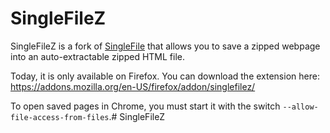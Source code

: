 # SingleFileZ
SingleFileZ is a fork of [SingleFile](https://addons.mozilla.org/en-US/firefox/addon/single-file) that allows you to save a zipped webpage into an auto-extractable zipped HTML file.

Today, it is only available on Firefox. You can download the extension here: https://addons.mozilla.org/en-US/firefox/addon/singlefilez/

To open saved pages in Chrome, you must start it with the switch `--allow-file-access-from-files`.# SingleFileZ
